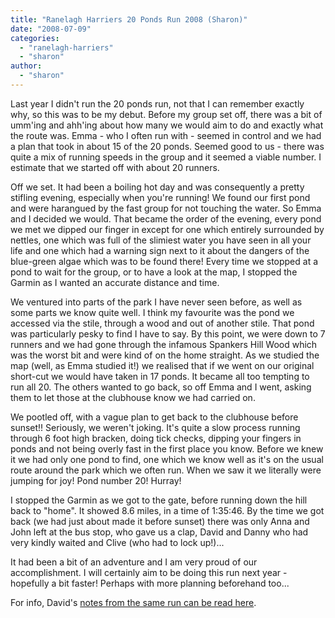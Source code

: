 ```yaml
---
title: "Ranelagh Harriers 20 Ponds Run 2008 (Sharon)"
date: "2008-07-09"
categories: 
  - "ranelagh-harriers"
  - "sharon"
author: 
  - "sharon"
---
```


Last year I didn't run the 20 ponds run, not that I can remember exactly why, so this was to be my debut. Before my group set off, there was a bit of umm'ing and ahh'ing about how many we would aim to do and exactly what the route was. Emma - who I often run with - seemed in control and we had a plan that took in about 15 of the 20 ponds. Seemed good to us - there was quite a mix of running speeds in the group and it seemed a viable number. I estimate that we started off with about 20 runners.

Off we set. It had been a boiling hot day and was consequently a pretty stifling evening, especially when you're running! We found our first pond and were harangued by the fast group for not touching the water. So Emma and I decided we would. That became the order of the evening, every pond we met we dipped our finger in except for one which entirely surrounded by nettles, one which was full of the slimiest water you have seen in all your life and one which had a warning sign next to it about the dangers of the blue-green algae which was to be found there! Every time we stopped at a pond to wait for the group, or to have a look at the map, I stopped the Garmin as I wanted an accurate distance and time.

We ventured into parts of the park I have never seen before, as well as some parts we know quite well. I think my favourite was the pond we accessed via the stile, through a wood and out of another stile. That pond was particularly pesky to find I have to say. By this point, we were down to 7 runners and we had gone through the infamous Spankers Hill Wood which was the worst bit and were kind of on the home straight. As we studied the map (well, as Emma studied it!) we realised that if we went on our original short-cut we would have taken in 17 ponds. It became all too tempting to run all 20. The others wanted to go back, so off Emma and I went, asking them to let those at the clubhouse know we had carried on.

We pootled off, with a vague plan to get back to the clubhouse before sunset!! Seriously, we weren't joking. It's quite a slow process running through 6 foot high bracken, doing tick checks, dipping your fingers in ponds and not being overly fast in the first place you know. Before we knew it we had only one pond to find, one which we know well as it's on the usual route around the park which we often run. When we saw it we literally were jumping for joy! Pond number 20! Hurray!

I stopped the Garmin as we got to the gate, before running down the hill back to "home". It showed 8.6 miles, in a time of 1:35:46. By the time we got back (we had just about made it before sunset) there was only Anna and John left at the bus stop, who gave us a clap, David and Danny who had very kindly waited and Clive (who had to lock up!)...

It had been a bit of an adventure and I am very proud of our accomplishment. I will certainly aim to be doing this run next year - hopefully a bit faster! Perhaps with more planning beforehand too...

For info, David's [notes from the same run can be read here](/?p=407).
